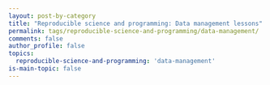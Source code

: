 ```yaml
---
layout: post-by-category
title: "Reproducible science and programming: Data management lessons"
permalink: tags/reproducible-science-and-programming/data-management/
comments: false
author_profile: false
topics:
  reproducible-science-and-programming: 'data-management'
is-main-topic: false
---
```

